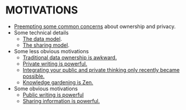 # MOTIVATIONS

- [Preempting some common concerns](docs/preempt.md) about ownership and privacy.
- Some technical details
  - [The data model](docs/data-model.md).
  - [The sharing model](docs/sharing-model.md).
- Some less obvious motivations
  - [Traditional data ownership is awkward.](docs/ownership-has-been-awkward.md)
  - [Private writing is powerful.](docs/private-writing.md)
  - [Integrating your public and private thinking only recently became possible.](docs/integrate-public-and-private.md)
  - [Knowledge gardening is Zen.](docs/knowledge-gardening-is-zen.md)
- Some obvious motivations
  - [Public writing is powerful](docs/public-writing.md)
  - [Sharing information is powerful.](docs/sharing-is-powerful.md)
